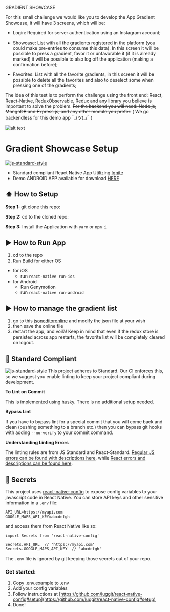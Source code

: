 GRADIENT SHOWCASE

For this small challenge we would like you to develop the App Gradient Showcase, it will have 3 screens, which will be:

* Login: Required for server authentication using an Instagram account;

* Showcase: List with all the gradients registered in the platform (you could make pre-entries to consume this data). In this screen it will be possible to press a gradient, favor it or unfavorable it (if it is already marked) it will be possible to also log off the application (making a confirmation before);

* Favorites: List with all the favorite gradients, in this screen it will be possible to delete all the favorites and also to deselect some when pressing one of the gradients;

The idea of ​​this test is to perform the challenge using the front end: React, React-Native, ReduxObservable, Redux and any library you believe is important to solve the problem.
~~For the backend you will need: Node.js, MongoDB and Express.js, and any other module you prefer.~~ ( We go backendless for this demo app ¯\_(ツ)_/¯ )


![alt text](http://i.imgur.com/hpHL1FY.jpg)

#  Gradient Showcase Setup
[![js-standard-style](https://img.shields.io/badge/code%20style-standard-brightgreen.svg?style=flat)](http://standardjs.com/)

* Standard compliant React Native App Utilizing [Ignite](https://github.com/infinitered/ignite)
* Demo ANDROID APP available for download [HERE](https://www.dropbox.com/s/yklp88dxavcv75b/GradientShowcase-release.apk?dl=1)

## :arrow_up: How to Setup

**Step 1:** git clone this repo:

**Step 2:** cd to the cloned repo:

**Step 3:** Install the Application with `yarn` or `npm i`


## :arrow_forward: How to Run App

1. cd to the repo
2. Run Build for either OS
  * for iOS
    * run `react-native run-ios`
  * for Android
    * Run Genymotion
    * run `react-native run-android`

## :arrow_forward: How to manage the gradient list
1. go to this [jsoneditoronline](https://jsoneditoronline.org/?id=5f5c494ac495469df612fad1cda415a1) and modify the json file at your wish
2. then save the online file
3. restart the app, and voilà!
Keep in mind that even if the redux store is persisted across app restarts, the favorite list will be completely cleared on logout.

## :no_entry_sign: Standard Compliant

[![js-standard-style](https://cdn.rawgit.com/feross/standard/master/badge.svg)](https://github.com/feross/standard)
This project adheres to Standard.  Our CI enforces this, so we suggest you enable linting to keep your project compliant during development.

**To Lint on Commit**

This is implemented using [husky](https://github.com/typicode/husky). There is no additional setup needed.

**Bypass Lint**

If you have to bypass lint for a special commit that you will come back and clean (pushing something to a branch etc.) then you can bypass git hooks with adding `--no-verify` to your commit command.

**Understanding Linting Errors**

The linting rules are from JS Standard and React-Standard.  [Regular JS errors can be found with descriptions here](http://eslint.org/docs/rules/), while [React errors and descriptions can be found here](https://github.com/yannickcr/eslint-plugin-react).

## :closed_lock_with_key: Secrets

This project uses [react-native-config](https://github.com/luggit/react-native-config) to expose config variables to your javascript code in React Native. You can store API keys
and other sensitive information in a `.env` file:

```
API_URL=https://myapi.com
GOOGLE_MAPS_API_KEY=abcdefgh
```

and access them from React Native like so:

```
import Secrets from 'react-native-config'

Secrets.API_URL  // 'https://myapi.com'
Secrets.GOOGLE_MAPS_API_KEY  // 'abcdefgh'
```

The `.env` file is ignored by git keeping those secrets out of your repo.

### Get started:
1. Copy .env.example to .env
2. Add your config variables
3. Follow instructions at [https://github.com/luggit/react-native-config#setup](https://github.com/luggit/react-native-config#setup)
4. Done!
